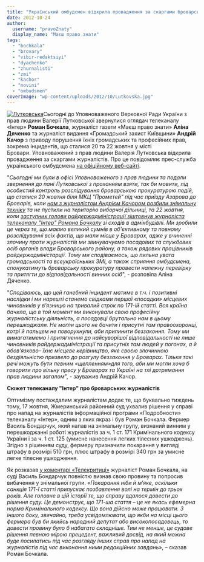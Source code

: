 ```yaml
---
title: "Український омбудсмен відкрила провадження за скаргами броварських журналістів та оглядача \"Інтера\""
date: 2012-10-24
author: 
  username: "pravoZnaty"
  display_name: "Маєш право знати"
tags: 
  - "bochkala"
  - "brovary"
  - "vibir-redaktsiyi"
  - "dyachenko"
  - "zhurnalisti"
  - "zmi"
  - "kachor"
  - "novini"
  - "ombudsmen"
coverImage: "wp-content/uploads/2012/10/Lutkovska.jpg"
---
```


[![](https://mpz.brovary.org/wp-content/uploads/2012/10/Lutkovska.jpg "Лутковська")](https://mpz.brovary.org/wp-content/uploads/2012/10/Lutkovska.jpg)Сьогодні до Уповноваженого Верховної Ради України з прав людини Валерії Лутковської звернулися оглядач телеканалу «Інтер» **Роман Бочкала**, журналіст газети «Маєш право знати» **Аліна Дяченко** та журналіст видання «Громадський захист Київщини» **Андрій Качор** з приводу порушення їхніх громадських та професійних прав, зокрема інцидентів, що сталися 20 та 22 жовтня у місті Бровари. Уповноважений з прав людини Валерія Лутковська відкрила провадження за скаргами журналістів. Про це повідомляє прес-служба українського омбудсмена [на офіційному веб-сайті](http://www.ombudsman.gov.ua/index.php?option=com_content&view=article&id=2123:2012-10-24-15-06-41&catid=14:2010-12-07-14-44-26&Itemid=75).

"_Сьогодні ми були в офісі Уповноваженого з прав людини та подали звернення до пані Лутковської з проханням взяти, так би мовити, під особистий контроль розслідування броварською прокуратурою подій, що сталися 20 жовтня біля МКЦ "Прометей" під час приїзду Азарова до Броварів, коли [нам з журналістом Андрієм Качором розбили знімальну техніку](http://www.pravda.com.ua/news/2012/10/20/6975080/) та не пустили на територію виборчої дільниці, та 22 жовтня, коли [заступник голови райдержадміністрації зіштовнув журналіста телеканалу "Інтер" Романа Бочкалу](http://www.pravda.com.ua/news/2012/10/23/6975210/) зі сходів в адмінбудівлі. Ми зробили це через те, що маємо великий сумнів в об'єктивному та повному розслідуванні всіх фактів, що мали місце у Броварах, адже у вчиненні злочину проти журналістів ми звинувачуємо посадових та службових осіб органів влади Броварського району, а також рядових працівників райдержадміністарції. Тому ми сподіваємось, що_ _пильна увага громадськості та всеукраїсньких ЗМІ, а також сприяння омбудсмена, спонукатимуть броварську прокуратуру провести належну перевірку та притягти до відповідальності винних осіб_", - розповіла Аліна Дяченко.

"_Сподіваюсь, що цей ганебний інцидент матиме в т.ч. і позитивні наслідки і ми нарешті станемо свідками першої «посадки» місцевих чиновників у в’язницю на тривалий строк по 171-ій статті. Вся країна бачила, що в той момент ми виконували свою професійну журналістську діяльність, а посадовці брутально нам в цьому перешкоджали. Не могли цього не бачити і присутні там правоохоронці, котрі й пальцем не поворухнули, аби припинити беззаконня. Тому ми вимагатимемо і притягнення до найсуворішої відповідальності не лише чиновників райдержадміністрації та присутніх там людей у погонах, а й обов’язково– їхнє місцеве керівництво, яке своєю злочинною бездіяльністю призвело до розгулу беззаконня у Броварах. Тільки такі речі можуть бути певним «щепленням»для того, аби ми могли хоча б говорити про вільну пресу у Броварах та Україні на тлі дотримання прав людини загалом_", - зауважив Андрій Качор.

**Сюжет телеканалу "Інтер" про броварських журналістів**

Оптимізму постаждалим журналістам додає те, що буквально тиждень тому, 17 жовтня, Жмеринський районний суд ухвалив рішення у справі про напад на журналістів інформаційної програми «Подробности» телеканалу «Інтер», одним з яких якраз і був Роман Бочкала. Фермер Василь Бондарчук, який напав на знімальну групу, визнаний винним у перешкоджанні роботі журналістів за ч. 1 ст. 171 Кримінального кодексу України і за ч. 1 ст. 125 (умисне нанесення легких тілесних ушкоджень). Згідно з рішенням суду, фермеру призначили покарання у вигляді штрафу в розмірі 510 грн, плюс штрафу в розмірі 340 грн за умисне легке тілесне ушкодження.

Як розказав [у коментарі «Телекритиці»](http://www.telekritika.ua/news/2012-10-18/75995) журналіст Роман Бочкала, на суді Василь Бондарчук повністю визнав свою провину та попросив вибачення у знімальної групи. «_Покарання ніби й м’яке, оскільки санкція 171-ї статті припускає позбавлення волі на термін до трьох років. Але головне в цій історії те, що справу вдалося довести до рішення суду. Це демонструє, що 171-ша стаття – це не якась ефемерна норма Кримінального кодексу. Що вона дійсно може працювати. З іншого боку, звичайно, треба усвідомлювати, що якби на місці цього фермера був би якийсь народний депутат або високопосадовець, то довести провину було б набагато складніше. Тим не менше, це судове рішення певною мірою прецедент, важливий досвід, на який можна буде посилатись під час розгляду інших справ про напад на журналістів під час виконання ними редакційних завдань_», – сказав Роман Бочкала.
